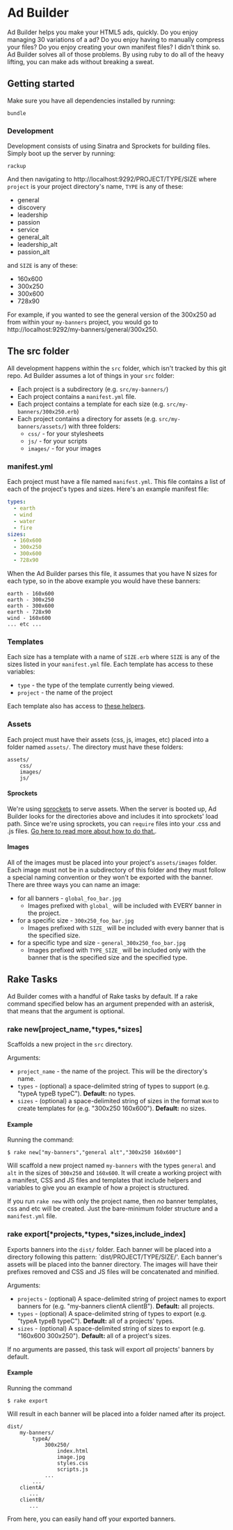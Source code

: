 # Ad Builder

Ad Builder helps you make your HTML5 ads, quickly. Do you enjoy managing 30 variations of a ad? Do you enjoy having to manually compress your files? Do you enjoy creating your own manifest files? I didn't think so. Ad Builder solves all of those problems. By using ruby to do all of the heavy lifting, you can make ads without breaking a sweat.

## Getting started

Make sure you have all dependencies installed by running:

    bundle

### Development

Development consists of using Sinatra and Sprockets for building files. Simply boot up the server by running:

    rackup

And then navigating to http://localhost:9292/PROJECT/TYPE/SIZE where `project` is your project directory's name, `TYPE` is any of these:

* general
* discovery
* leadership
* passion
* service
* general_alt
* leadership_alt
* passion_alt

and `SIZE` is any of these:

* 160x600
* 300x250
* 300x600
* 728x90

For example, if you wanted to see the general version of the 300x250 ad from within your `my-banners` project, you would go to http://localhost:9292/my-banners/general/300x250.

## The src folder

All development happens within the `src` folder, which isn't tracked by this git repo. Ad Builder assumes a lot of things in your `src` folder:

* Each project is a subdirectory (e.g. `src/my-banners/`)
* Each project contains a `manifest.yml` file.
* Each project contains a template for each size (e.g. `src/my-banners/300x250.erb`)
* Each project contains a directory for assets (e.g. `src/my-banners/assets/`) with three folders:
    * `css/` - for your stylesheets
    * `js/` - for your scripts
    * `images/` - for your images

### manifest.yml

Each project must have a file named `manifest.yml`. This file contains a list of each of the project's types and sizes. Here's an example manifest file:

```yml
types:
  - earth
  - wind
  - water
  - fire
sizes:
  - 160x600
  - 300x250
  - 300x600
  - 728x90
```

When the Ad Builder parses this file, it assumes that you have N sizes for each type, so in the above example you would have these banners:

    earth - 160x600
    earth - 300x250
    earth - 300x600
    earth - 728x90
    wind - 160x600
    ... etc ...

### Templates

Each size has a template with a name of `SIZE.erb` where `SIZE` is any of the sizes listed in your `manifest.yml` file. Each template has access to these variables:

* `type` - the type of the template currently being viewed.
* `project` - the name of the project

Each template also has access to [these helpers][asset-helpers].

### Assets

Each project must have their assets (css, js, images, etc) placed into a folder named `assets/`. The directory must have these folders:

    assets/
        css/
        images/
        js/

#### Sprockets

We're using [sprockets][sprockets-homepage] to serve assets. When the server is booted up, Ad Builder looks for the directories above and includes it into sprockets' load path. Since we're using sprockets, you can `require` files into your .css and .js files. [Go here to read more about how to do that.][sprockets-dependencies].

[asset-helpers]: https://github.com/eleven/ad-builder/blob/master/lib/asset_helpers.rb
[sprockets-homepage]: https://github.com/sstephenson/sprockets
[sprockets-dependencies]: https://github.com/sstephenson/sprockets#managing-and-bundling-dependencies

#### Images

All of the images must be placed into your project's `assets/images` folder. Each image must not be in a subdirectory of this folder and they must follow a special naming convention or they won't be exported with the banner. There are three ways you can name an image:

* for all banners - `global_foo_bar.jpg`
    * Images prefixed with `global_` will be included with EVERY banner in the project.
* for a specific size - `300x250_foo_bar.jpg`
    * Images prefixed with `SIZE_` will be included with every banner that is the specified size.
* for a specific type and size - `general_300x250_foo_bar.jpg`
    * Images prefixed with `TYPE_SIZE_` will be included only with the banner that is the specified size and the specified type.

## Rake Tasks

Ad Builder comes with a handful of Rake tasks by default. If a rake command specified below has an argument prepended with an asterisk, that means that the argument is optional.

### rake new[project_name,*types,*sizes]

Scaffolds a new project in the `src` directory.

Arguments:

* `project_name` - the name of the project. This will be the directory's name.
* `types` - (optional) a space-delimited string of types to support (e.g. "typeA typeB typeC"). **Default:** no types.
* `sizes` - (optional) a space-delimited string of sizes in the format `WxH` to create templates for (e.g. "300x250 160x600"). **Default:** no sizes.

#### Example

Running the command:

    $ rake new["my-banners","general alt","300x250 160x600"]

Will scaffold a new project named `my-banners` with the types `general` and `alt` in the sizes of `300x250` and `160x600`. It will create a working project with a manifest, CSS and JS files and templates that include helpers and variables to give you an example of how a project is structured.

If you run `rake new` with only the project name, then _no_ banner templates, css and etc will be created. Just the bare-minimum folder structure and a `manifest.yml` file.

### rake export[*projects,*types,*sizes,include_index]

Exports banners into the `dist/` folder. Each banner will be placed into a directory following this pattern: `dist/PROJECT/TYPE/SIZE/'. Each banner's assets will be placed into the banner directory. The images will have their prefixes removed and CSS and JS files will be concatenated and minified.

Arguments:

* `projects` - (optional) A space-delimited string of project names to export banners for (e.g. "my-banners clientA clientB"). **Default:** all projects.
* `types` - (optional) A space-delimited string of types to export (e.g. "typeA typeB typeC"). **Default:** all of a projects' types.
* `sizes` - (optional) A space-delimited string of sizes to export (e.g. "160x600 300x250"). **Default:** all of a project's sizes.

If no arguments are passed, this task will export _all_ projects' banners by default.

#### Example

Running the command

    $ rake export

Will result in each banner will be placed into a folder named after its project.

    dist/
        my-banners/
            typeA/
                300x250/
                    index.html
                    image.jpg
                    styles.css
                    scripts.js
                ...
            ...
        clientA/
           ...
        clientB/
           ...

From here, you can easily hand off your exported banners.

[asset-helpers]: https://github.com/eleven/ad-builder/blob/master/lib/asset_helpers.rb
[sprockets-homepage]: https://github.com/sstephenson/sprockets
[sprockets-dependencies]: https://github.com/sstephenson/sprockets#managing-and-bundling-dependencies
